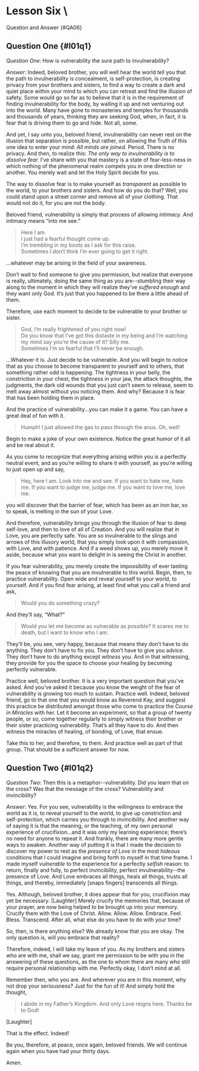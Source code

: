# Lesson Six \
Question and Answer {#QA06}

<!-- +filter -->

## <span class="tr_hide">Question One</span> {#l01q1}

<!-- -filter -->

<!-- Track q1 -->

*Question One*: How is vulnerability the sure path to invulnerability?

*Answer*: Indeed, beloved brother, you will well hear the world tell you
that the path to invulnerability is concealment, is self-protection, is
creating privacy from your brothers and sisters, to find a way to create
a dark and quiet place within your mind to which you can retreat and
find the illusion of safety. Some would go so far as to believe that it
is in the requirement of finding invulnerability for the body, by
walling it up and not venturing out into the world. Many have gone to
monasteries and temples for thousands and thousands of years, thinking
they are seeking God, when, in fact, it is fear that is driving them to
go and hide. Not all, some.

And yet, I say unto you, beloved friend, invulnerability can never rest
on the illusion that separation is possible, but rather, on allowing the
Truth of this one idea to enter your mind: *All minds are joined.* Period.
There is no privacy. And then, to realize this: *The only way to
invulnerability is to dissolve fear.* I’ve share with you that mastery is
a state of fear-less-ness in which nothing of the phenomenal realm
compels you in one direction or another. You merely wait and let the
Holy Spirit decide for you.

The way to dissolve fear is to make yourself as *transparent* as possible
to the world, to your brothers and sisters. And how do you do that?
Well, you could stand upon a street corner and remove all of your
clothing. That would not do it, for you are not the body.

Beloved friend, vulnerability is simply that process of allowing
*intimacy*. And intimacy means “into me see.”

> Here I am. \
> I just had a fearful thought come up. \
> I’m trembling in my boots as I ask for this raise. \
> Sometimes I don’t think I’m ever going to get it right.

...whatever may be arising in the field of your awareness.

Don’t wait to find someone to give you permission, but realize that
everyone is really, ultimately, doing the same thing as you are--stumbling
their way along to the moment in which they will realize they’ve *suffered
enough* and they want only God. It’s just that you
happened to be there a little ahead of them.

Therefore, use each moment to decide to be vulnerable to your brother or
sister.

> God, I’m really frightened of you right now! \
> Do you know that I’ve got this distaste in my being and I’m watching my
> mind say you’re the cause of it? Silly me. \
> Sometimes I’m so fearful that I’ll never be enough.

...Whatever it is. Just decide to be vulnerable. And you will begin
to notice that as you choose to become transparent to yourself and to
others, that something rather odd is happening. The tightness in your
belly, the constriction in your chest, the tightness in your jaw, the
attack thoughts, the judgments, the dark old wounds that you just can’t
seem to release, seem to melt away almost without you noticing them. And
why? Because it is fear that has been holding them in place.

And the practice of vulnerability...you can make it a game. You can
have a great deal of fun with it.

> Humph! I just allowed the gas to pass through the anus. Oh, well!

Begin to make a joke of your own existence. Notice the great humor of it
all and be real about it.

As you come to recognize that everything arising within you is a
perfectly neutral event, and as you’re willing to share it with
yourself, as you’re willing to just open up and say,

> Hey, here I am. Look into me and see. If you want to hate me, hate me.
> If you want to judge me, judge me. If you want to love me, love me.

you will discover that the barrier of fear, which has been as an iron
bar, so to speak, is melting in the sun of your Love.

And therefore, vulnerability brings you through the illusion of fear to
deep self-love, and then to love of all of Creation. And you will
realize that in Love, you are perfectly safe. You are so invulnerable to
the slings and arrows of this illusory world, that you simply look upon
it with compassion, with Love, and with patience. And if a weed shows
up, you merely move it aside, because what you want to delight in is
seeing the Christ in another.

If you fear vulnerability, you merely create the impossibility of ever
tasting the peace of knowing that you are invulnerable to this world.
Begin, then, to practice vulnerability. Open wide and reveal yourself to
your world, to yourself. And if you find fear arising, at least find
what you call a friend and ask,

> Would you do something crazy?

And they’ll say, “What?”

> Would you let me become as vulnerable as possible? It scares me to
> death, but I want to know who I am.

They’ll be, you see, very happy, because that means they don’t have to
do anything. They don’t have to fix you. They don’t have to give you
advice. They don’t have to do anything except *witness* you. And in that
witnessing, they provide for you the space to choose your healing by
becoming perfectly vulnerable.

Practice well, beloved brother. It is a very important question that
you’ve asked. And you’ve asked it because you know the weight of the
fear of vulnerability is growing too much to sustain. Practice well.
Indeed, beloved friend, go to that one that you would know as Reverend
Kay, and suggest this practice be distributed amongst those who come to
practice the *Course in Miracles* with her. Let it become an experiment,
so that a group of twenty people, or so, come together regularly to
simply witness their brother or their sister practicing vulnerability.
That’s all they have to do. And then witness the miracles of healing, of
bonding, of Love, that ensue.

Take this to her, and therefore, to them. And practice well as part of
that group. That should be a sufficient answer for now.

<!-- +filter -->

## <span class="tr_hide"> Question Two</span> {#l01q2}

<!-- -filter -->

<!-- Track q2 -->

*Question Two*: Then this is a metaphor--vulnerability. Did you learn that on
the cross? Was that the message of the cross? Vulnerability and
invincibility?

*Answer*: Yes. For you see, vulnerability is the willingness to embrace
the world as it is, to reveal yourself to the world, to give up
constriction and self-protection, which carries you through to
invincibility. And another way of saying it is that the meaning, or the
teaching, of my own personal experience of crucifixion...and it was
only my learning experience; there’s no need for anyone to repeat it.
And frankly, there are many more gentle ways to awaken. Another way of
putting it is that I made the decision to discover my power to rest as
the *presence of Love* in the most *hideous* conditions that I could imagine
and bring forth to myself in that time frame. I made myself *vulnerable*
to the experience for a perfectly *selfish* reason: to return, finally and
fully, to perfect invincibility, perfect invulnerability--the presence
of Love. And Love embraces all things, heals all things, trusts all
things, and thereby, immediately [snaps fingers] transcends all things.

Yes. Although, beloved brother, it does appear that for you, crucifixion
may yet be necessary. [Laughter] Merely crucify the memories that,
because of your prayer, are now being helped to be brought up into your
memory. Crucify them with the Love of Christ. Allow. Allow. Allow.
Embrace. Feel. Bless. Transcend. After all, what else do you have to do
with your time?

So, then, is there anything else? We already know that you are okay. The
only question is, will *you* embrace that reality?

Therefore, indeed, I will take my leave of you. As my brothers and
sisters who are with me, shall we say, grant me permission to be with
you in the answering of these questions, as the one to whom there are
many who still require personal relationship with me. Perfectly okay, I
don’t mind at all.

Remember then, who you are. And wherever you are in this moment, why not
drop your seriousness? Just for the fun of it! And simply hold the
thought,

> I abide in my Father’s Kingdom. And only Love reigns here. Thanks be to
> God!

[Laughter]

That is the effect. Indeed!

Be you, therefore, at peace, once again, beloved friends. We will
continue again when you have had your thirty days.

Amen.

